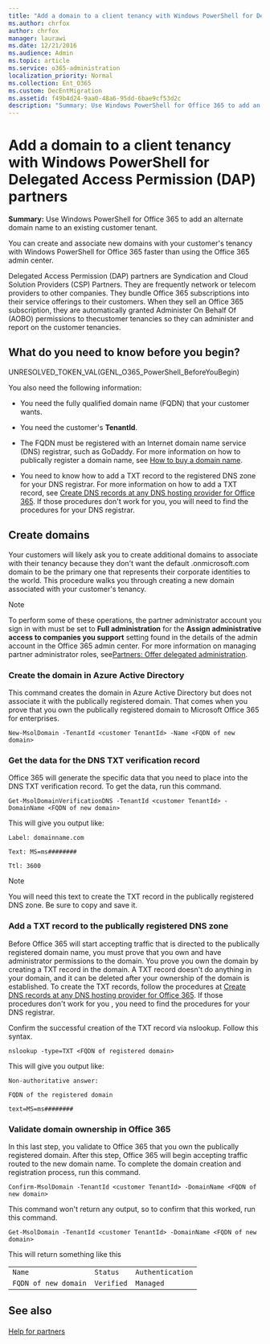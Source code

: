 ```yaml
---
title: "Add a domain to a client tenancy with Windows PowerShell for Delegated Access Permission (DAP) partners"
ms.author: chrfox
author: chrfox
manager: laurawi
ms.date: 12/21/2016
ms.audience: Admin
ms.topic: article
ms.service: o365-administration
localization_priority: Normal
ms.collection: Ent_O365
ms.custom: DecEntMigration
ms.assetid: f49b4d24-9aa0-48a6-95dd-6bae9cf53d2c
description: "Summary: Use Windows PowerShell for Office 365 to add an alternate domain name to an existing customer tenant."
---
```


# Add a domain to a client tenancy with Windows PowerShell for Delegated Access Permission (DAP) partners

 **Summary:** Use Windows PowerShell for Office 365 to add an alternate domain name to an existing customer tenant.
  
You can create and associate new domains with your customer's tenancy with Windows PowerShell for Office 365 faster than using the Office 365 admin center.
  
Delegated Access Permission (DAP) partners are Syndication and Cloud Solution Providers (CSP) Partners. They are frequently network or telecom providers to other companies. They bundle Office 365 subscriptions into their service offerings to their customers. When they sell an Office 365 subscription, they are automatically granted Administer On Behalf Of (AOBO) permissions to thecustomer tenancies so they can administer and report on the customer tenancies.
## What do you need to know before you begin?

UNRESOLVED_TOKEN_VAL(GENL_O365_PowerShell_BeforeYouBegin)
  
You also need the following information:
  
- You need the fully qualified domain name (FQDN) that your customer wants.
    
- You need the customer's **TenantId**.
    
- The FQDN must be registered with an Internet domain name service (DNS) registrar, such as GoDaddy. For more information on how to publically register a domain name, see [How to buy a domain name](https://go.microsoft.com/fwlink/p/?LinkId=532541).
    
- You need to know how to add a TXT record to the registered DNS zone for your DNS registrar. For more information on how to add a TXT record, see [Create DNS records at any DNS hosting provider for Office 365](https://go.microsoft.com/fwlink/p/?LinkId=532542). If those procedures don't work for you, you will need to find the procedures for your DNS registrar.
    
## Create domains

 Your customers will likely ask you to create additional domains to associate with their tenancy because they don't want the default <domain>.onmicrosoft.com domain to be the primary one that represents their corporate identities to the world. This procedure walks you through creating a new domain associated with your customer's tenancy.
  
> [!NOTE]
> To perform some of these operations, the partner administrator account you sign in with must be set to **Full administration** for the **Assign administrative access to companies you support** setting found in the details of the admin account in the Office 365 admin center. For more information on managing partner administrator roles, see[Partners: Offer delegated administration](https://go.microsoft.com/fwlink/p/?LinkId=532435). 
  
### Create the domain in Azure Active Directory

This command creates the domain in Azure Active Directory but does not associate it with the publically registered domain. That comes when you prove that you own the publically registered domain to Microsoft Office 365 for enterprises.
  
```
New-MsolDomain -TenantId <customer TenantId> -Name <FQDN of new domain>
```

### Get the data for the DNS TXT verification record

 Office 365 will generate the specific data that you need to place into the DNS TXT verification record. To get the data, run this command.
  
```
Get-MsolDomainVerificationDNS -TenantId <customer TenantId> -DomainName <FQDN of new domain>
```

This will give you output like:
  
 `Label: domainname.com`
  
 `Text: MS=ms########`
  
 `Ttl: 3600`
  
> [!NOTE]
> You will need this text to create the TXT record in the publically registered DNS zone. Be sure to copy and save it. 
  
### Add a TXT record to the publically registered DNS zone

Before Office 365 will start accepting traffic that is directed to the publically registered domain name, you must prove that you own and have administrator permissions to the domain. You prove you own the domain by creating a TXT record in the domain. A TXT record doesn't do anything in your domain, and it can be deleted after your ownership of the domain is established. To create the TXT records, follow the procedures at [Create DNS records at any DNS hosting provider for Office 365](https://go.microsoft.com/fwlink/p/?LinkId=532542). If those procedures don't work for you , you need to find the procedures for your DNS registrar.
  
Confirm the successful creation of the TXT record via nslookup. Follow this syntax.
  
```
nslookup -type=TXT <FQDN of registered domain>
```

This will give you output like:
  
 `Non-authoritative answer:`
  
 `FQDN of the registered domain`
  
 `text=MS=ms########`
  
### Validate domain ownership in Office 365

In this last step, you validate to Office 365 that you own the publically registered domain. After this step, Office 365 will begin accepting traffic routed to the new domain name. To complete the domain creation and registration process, run this command. 
  
```
Confirm-MsolDomain -TenantId <customer TenantId> -DomainName <FQDN of new domain>
```

This command won't return any output, so to confirm that this worked, run this command.
  
```
Get-MsolDomain -TenantId <customer TenantId> -DomainName <FQDN of new domain>
```

This will return something like this
  
||||
|:-----|:-----|:-----|
| `Name` <br/> | `Status` <br/> | `Authentication` <br/> |
| `FQDN of new domain` <br/> | `Verified` <br/> | `Managed` <br/> |
   
## See also

#### 

[Help for partners](https://go.microsoft.com/fwlink/p/?LinkID=533477)

